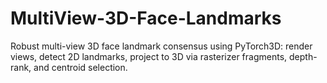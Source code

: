 # MultiView-3D-Face-Landmarks
Robust multi-view 3D face landmark consensus using PyTorch3D: render views, detect 2D landmarks, project to 3D via rasterizer fragments, depth-rank, and centroid selection.
